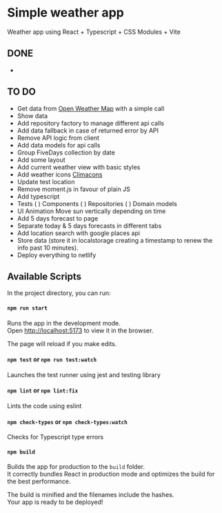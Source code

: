 # Simple weather app
Weather app using React + Typescript + CSS Modules + Vite 

## DONE
* 

## TO DO
* Get data from [Open Weather Map](https://openweathermap.org) with a simple call
* Show data
* Add repository factory to manage different api calls
* Add data fallback in case of returned error by API
* Remove API logic from client
* Add data models for api calls
* Group FiveDays collection by date
* Add some layout
* Add current weather view with basic styles
* Add weather icons [Climacons](http://adamwhitcroft.com/climacons/)
* Update test location
* Remove moment.js in favour of plain JS
* Add typescript
* Tests
  ( ) Components
  ( ) Repositories
  ( ) Domain models
* UI Animation Move sun vertically depending on time
* Add 5 days forecast to page
* Separate today & 5 days forecasts in different tabs
* Add location search with google places api
* Store data (store it in localstorage creating a timestamp to renew the info past 10 minutes).
* Deploy everything to netlify

## Available Scripts

In the project directory, you can run:

#### `npm run start`
Runs the app in the development mode.\
Open [http://localhost:5173](http://localhost:5173) to view it in the browser.

The page will reload if you make edits.

#### `npm test` or `npm run test:watch`
Launches the test runner using jest and testing library

#### `npm lint` or `npm lint:fix`
Lints the code using eslint

#### `npm check-types` or `npm check-types:watch`
Checks for Typescript type errors

#### `npm build`
Builds the app for production to the `build` folder.\
It correctly bundles React in production mode and optimizes the build for the best performance.

The build is minified and the filenames include the hashes.\
Your app is ready to be deployed!
